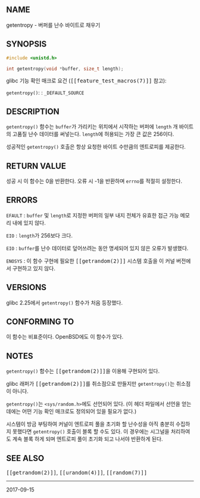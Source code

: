 ## NAME

getentropy - 버퍼를 난수 바이트로 채우기

## SYNOPSIS

```c
#include <unistd.h>

int getentropy(void *buffer, size_t length);
```

glibc 기능 확인 매크로 요건 (<tt>[[feature_test_macros(7)]]</tt> 참고):

`getentropy()`:
:   `_DEFAULT_SOURCE`

## DESCRIPTION

`getentropy()` 함수는 `buffer`가 가리키는 위치에서 시작하는 버퍼에 `length` 개 바이트의 고품질 난수 데이터를 써넣는다. `length`에 허용되는 가장 큰 값은 256이다.

성공적인 `getentropy()` 호출은 항상 요청한 바이트 수만큼의 엔트로피를 제공한다.

## RETURN VALUE

성공 시 이 함수는 0을 반환한다. 오류 시 -1을 반환하며 `errno`를 적절히 설정한다.

## ERRORS

`EFAULT`
:   `buffer` 및 `length`로 지정한 버퍼의 일부 내지 전체가 유효한 접근 가능 메모리 내에 있지 않다.

`EIO`
:   `length`가 256보다 크다.

`EIO`
:   `buffer`를 난수 데이터로 덮어쓰려는 동안 명세되어 있지 않은 오류가 발생했다.

`ENOSYS`
:   이 함수 구현에 필요한 <tt>[[getrandom(2)]]</tt> 시스템 호출을 이 커널 버전에서 구현하고 있지 않다.

## VERSIONS

glibc 2.25에서 `getentropy()` 함수가 처음 등장했다.

## CONFORMING TO

이 함수는 비표준이다. OpenBSD에도 이 함수가 있다.

## NOTES

`getentropy()` 함수는 <tt>[[getrandom(2)]]</tt>을 이용해 구현되어 있다.

glibc 래퍼가 <tt>[[getrandom(2)]]</tt>를 취소점으로 만들지만 `getentropy()`는 취소점이 아니다.

`getentropy()`는 `<sys/random.h>`에도 선언되어 있다. (이 헤더 파일에서 선언을 얻는 데에는 어떤 기능 확인 매크로도 정의되어 있을 필요가 없다.)

시스템이 방금 부팅하여 커널이 엔트로피 풀을 초기화 할 난수성을 아직 충분히 수집하지 못했다면 `getentropy()` 호출이 블록 할 수도 있다. 이 경우에는 시그널을 처리하여도 계속 블록 하게 되며 엔트로피 풀이 초기화 되고 나서야 반환하게 된다.

## SEE ALSO

<tt>[[getrandom(2)]]</tt>, <tt>[[urandom(4)]]</tt>, <tt>[[random(7)]]</tt>

----

2017-09-15
